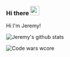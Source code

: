 ### Hi there <img src="https://media.giphy.com/media/hvRJCLFzcasrR4ia7z/giphy.gif" width="25px">

Hi I'm Jeremy!

![Jeremy's github stats](https://github-readme-stats.vercel.app/api?username=anuraghazra)

![Code wars wcore](https://www.codewars.com/users/jeremygigase/badges/large)

<!--
**jeremygigase/jeremygigase** is a ✨ _special_ ✨ repository because its `README.md` (this file) appears on your GitHub profile.

Here are some ideas to get you started:

- 🔭 I’m currently working on ...
- 🌱 I’m currently learning ...
- 👯 I’m looking to collaborate on ...
- 🤔 I’m looking for help with ...
- 💬 Ask me about ...
- 📫 How to reach me: ...
- 😄 Pronouns: ...
- ⚡ Fun fact: ...
-->
